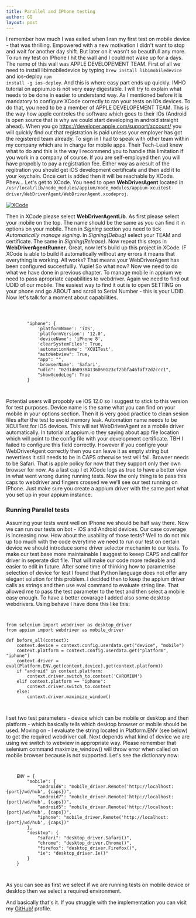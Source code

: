 ```yaml
---
title: Parallel and IPhone testing
author: GG
layout: post
---
```


I remember how much I was exited when I ran my first test on mobile device - that was thrilling. 
Empowered with a new motivation I didn't want to stop and wait for another day shift. But later on it wasn't so beautifull any more.
To run my test on IPhone I hit the wall and I could not wake up for a days. The name of this wall was APPLE DEVELOPEMENT TEAM.
First of all we need to install libimobiledevice by typing <code>brew install libimobiledevice</code> and ios-deploy <code>npm install -g ios-deploy</code>.
And this is where easy part ends up quickly. IMHO tutorial on appium.io is not very easy digestable. I will try to explain what needs to be done in easier to understand way.
As I mentioned before it is mandatory to configure XCode correctly to ran your tests on IOs devices. To do that, you need to be a member of APPLE DEVELOPEMENT TEAM. This is the
way how apple controles the software which goes to their IOs (Android is open source that is why we could start developing in android straight ahead).
When you go https://developer.apple.com/support/account/ you will quickly find out that registration is paid unless your employer has got the registered team already.
To sign in I had to speak with other team within my company which are in charge for mobile apps. Their Tech-Lead knew what to do and this is the way I recommend you to handle this limitation
if you work in a company of course. If you are self-employed then you will have propobly to pay a registration fee.  Either way as a result of the regitration you should get iOS development certificate
and then add it to your keychain. Once cert is added then it will be reachable by XCode. Phew...
Let's get to XCode. You need to open <b>WebDriverAgent</b> located in <code>/usr/local/lib/node_modules/appium/node_modules/appium-xcuitest-driver/WebDriverAgent/WebDriverAgent.xcodeproj</code>.

<a href="#" class="image fit"><img src="{{ 'assets/images/xcode.png' | relative_url }}" alt="XCode" /></a>

Then in XCode please select <b>WebDriverAgentLib</b>. As first please select your mobile on the top. The name should be the same as you can find it in options on your mobile.
Then in <i>Signing</i> section you need to tick <i>Automatically manage signing</i>. In <i>Signing(Debug)</i> select your TEAM and certificate. The same in <i>Signing(Release)</i>.
Now repeat this steps in <b>WebDriverAgentRunner</b>. Great, now let's build up this project in XCode. IF XCode is able to build it automatically without any errors it means that everything is working. All works?
That means your WebDriverAgent has been configured succesfullly. Yupie!
So what now? Now we need to do what we have done in previous chapter. To manage mobile in appium we need to pass apropriate capabilities to webdriver. Again we need to find out UDID of our mobile. The easiest
way to find it out is to open SETTING on your phone and go ABOUT and scroll to Serial Number - this is your UDID. Now let's talk for a moment about capabilities.

 <pre><code>


        "iphone": {
            'platformName': 'iOS',
            'platformVersion': '12.0',
            'deviceName': 'iPhone 8',
            'clearSystemFiles': True,
            'automationName': 'XCUITest',
            "autoWebview": True,
            "app": "",
            'browserName': 'Safari',
            "udid": "02d1d609384136060123cf2bbfa46faf72d2ccc1",
            "showXcodeLog": True
        }
		
  </code></pre>
  

Potential users will propobly ue iOS 12.0 so I suggest to stick to this version for test purposes. Device name is the same what you can find on your mobile in your options section. Then it is very good practice
to clean sesion files after the test to avoid memory leak. Automation name needs to be XCUITest for iOS devices. This will set WebDriverAgent as a mobile driver automatically. In tutorial at appium.io 
they saying about app file location which will point to the config file with your development certificate. TBH I failed to configure this field correctly. However if you configre your WebDriverAgent correctly
then you can leave it as empty string but nevertless it still needs to be in CAPS otherwise test will fail. Browser needs to be Safari. That is apple policy for now that they support only ther own browser for now.
As a last cap I et XCode logs as true to have a better view in what went wrong during running tests. Now the only thing is to pass this caps to webdriver and fingers crossed we we'll see our test running on IPhone.
Just make sure you create a appium driver with the same port what you set up in your appium instance.


<h3> Running Parallel tests </h3>

Assuming your tests went well on IPhone we should be half way there. Now we can run our tests on bot - iOS and Android devices. Our case coverage is increasing now. How about the usability of those tests?
Well to do not mix up too much with the code everytime we need to run our test on certain device we should introduce some driver selector mechanim to our tests. To make our test base more maintainable I suggest
to keeep CAPS and call for driver in seperate dict file. That will make our code more redeable and easier to edit in future. After some time of thinking how to parametrise selection of device for test I found
that Python language does not offer any elegant solution for this problem. I decided then to keep the appium driver calls as strings and then use eval command to evaluate string line. That allowed me to
pass the test parameter to the test and then select a mobile easy enough. To have a better covarage I added also some desktop webdrivers.
Using behave I have done this like this:

 <pre><code>
 
from selenium import webdriver as desktop_driver
from appium import webdriver as mobile_driver

def before_all(context):
    context.device = context.config.userdata.get("device", "mobile")
    context.platform = context.config.userdata.get("platform", "iphone")
	context.driver = eval(Platform.ENV.get(context.device).get(context.platform))
    if "android" in context.platform:
        context.driver.switch_to.context('CHROMIUM')
    elif context.platform == "iphone":
        context.driver.switch_to.context
    else:
        context.driver.maximize_window()
		
  </code></pre>
  
I set two test parameters - device which can be mobile or desktop and then platform - which basically tells which desktop browser or mobile should be used. Moving on - I evaluate the string located in Platform.ENV (see below)
to get the required webdriver call. Next depends what kind of device we are using we switch to webview in appropriate way. Please remember that selenium command maximize_window() will throw error
when called on mobile browser because is not supported.
Let's see the dictionary now:

 <pre><code>
 
    ENV = {
        "mobile": {
            "android6": "mobile_driver.Remote('http://localhost:{port}/wd/hub', {caps})",
            "android7": "mobile_driver.Remote('http://localhost:{port}/wd/hub', {caps})",
            "android5": "mobile_driver.Remote('http://localhost:{port}/wd/hub', {caps})",
            "iphone": "mobile_driver.Remote('http://localhost:{port}/wd/hub', {caps})"
        },
        "desktop": {
            "safari": "desktop_driver.Safari()",
            "chrome": "desktop_driver.Chrome()",
            "firefox": "desktop_driver.Firefox()",
            "ie": "desktop_driver.Ie()"
        }
    }
 
 </code></pre>
 
 As you can see as first we select if we are running tests on mobile device or desktop then we select a required environment.
 
 And basically that's it. If you struggle with the implementation you can visit my <a href="https://github.com/appiumator/appmation1/branches">GitHub!</a> profile.

